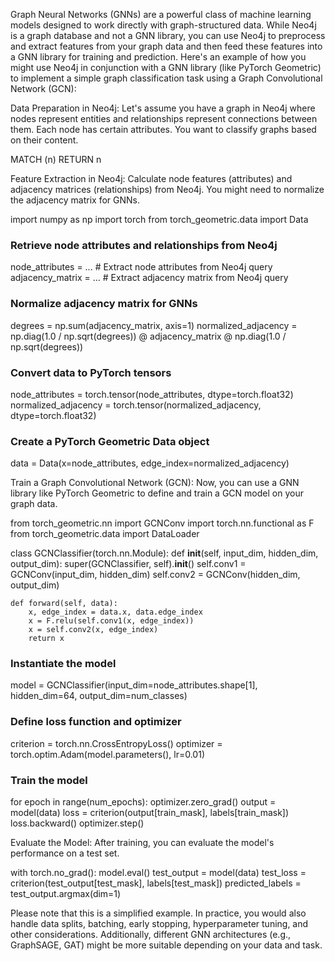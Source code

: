 Graph Neural Networks (GNNs) are a powerful class of machine learning models designed to work directly with graph-structured data. While Neo4j is a graph database and not a GNN library, you can use Neo4j to preprocess and extract features from your graph data and then feed these features into a GNN library for training and prediction. Here's an example of how you might use Neo4j in conjunction with a GNN library (like PyTorch Geometric) to implement a simple graph classification task using a Graph Convolutional Network (GCN):

Data Preparation in Neo4j:
Let's assume you have a graph in Neo4j where nodes represent entities and relationships represent connections between them. Each node has certain attributes. You want to classify graphs based on their content.

MATCH (n) RETURN n

Feature Extraction in Neo4j:
Calculate node features (attributes) and adjacency matrices (relationships) from Neo4j. You might need to normalize the adjacency matrix for GNNs.

import numpy as np
import torch
from torch_geometric.data import Data

### Retrieve node attributes and relationships from Neo4j
node_attributes = ...  # Extract node attributes from Neo4j query
adjacency_matrix = ...  # Extract adjacency matrix from Neo4j query

### Normalize adjacency matrix for GNNs
degrees = np.sum(adjacency_matrix, axis=1)
normalized_adjacency = np.diag(1.0 / np.sqrt(degrees)) @ adjacency_matrix @ np.diag(1.0 / np.sqrt(degrees))

### Convert data to PyTorch tensors
node_attributes = torch.tensor(node_attributes, dtype=torch.float32)
normalized_adjacency = torch.tensor(normalized_adjacency, dtype=torch.float32)

### Create a PyTorch Geometric Data object
data = Data(x=node_attributes, edge_index=normalized_adjacency)

Train a Graph Convolutional Network (GCN):
Now, you can use a GNN library like PyTorch Geometric to define and train a GCN model on your graph data.

from torch_geometric.nn import GCNConv
import torch.nn.functional as F
from torch_geometric.data import DataLoader

class GCNClassifier(torch.nn.Module):
    def __init__(self, input_dim, hidden_dim, output_dim):
        super(GCNClassifier, self).__init__()
        self.conv1 = GCNConv(input_dim, hidden_dim)
        self.conv2 = GCNConv(hidden_dim, output_dim)

    def forward(self, data):
        x, edge_index = data.x, data.edge_index
        x = F.relu(self.conv1(x, edge_index))
        x = self.conv2(x, edge_index)
        return x

### Instantiate the model
model = GCNClassifier(input_dim=node_attributes.shape[1], hidden_dim=64, output_dim=num_classes)

### Define loss function and optimizer
criterion = torch.nn.CrossEntropyLoss()
optimizer = torch.optim.Adam(model.parameters(), lr=0.01)

### Train the model
for epoch in range(num_epochs):
    optimizer.zero_grad()
    output = model(data)
    loss = criterion(output[train_mask], labels[train_mask])
    loss.backward()
    optimizer.step()

Evaluate the Model:
After training, you can evaluate the model's performance on a test set.

with torch.no_grad():
    model.eval()
    test_output = model(data)
    test_loss = criterion(test_output[test_mask], labels[test_mask])
    predicted_labels = test_output.argmax(dim=1)


Please note that this is a simplified example. In practice, you would also handle data splits, batching, early stopping, hyperparameter tuning, and other considerations. Additionally, different GNN architectures (e.g., GraphSAGE, GAT) might be more suitable depending on your data and task.
